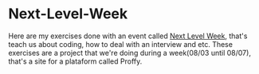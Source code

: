 # Next-Level-Week
Here are my exercises done with an event called [Next Level Week](https://blog.rocketseat.com.br/primeira-next-level-week/), that's teach us about coding, how to deal with an interview and etc. These exercises are a project that we're doing during a week(08/03 until 08/07), that's a site for a plataform called Proffy.
